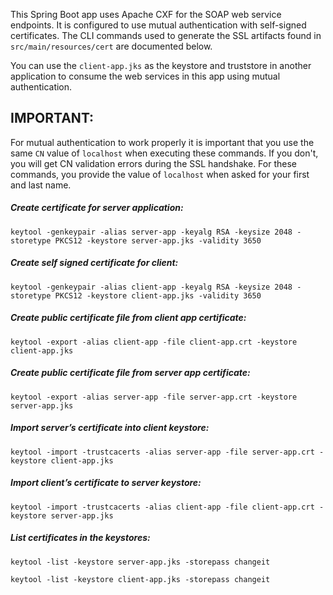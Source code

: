 This Spring Boot app uses Apache CXF for the SOAP web service endpoints. It is configured to use mutual authentication with self-signed certificates. The CLI commands used to generate the SSL artifacts found in ```src/main/resources/cert``` are documented below.

You can use the ```client-app.jks``` as the keystore and truststore in another application to consume the web services in this app using mutual authentication.

## IMPORTANT:
For mutual authentication to work properly it is important that you use the same ```CN``` value of ```localhost``` when executing these commands. If you don't, you will get CN validation errors during the SSL handshake. For these commands, you provide the value of ```localhost``` when asked for your first and last name.

##### Create certificate for server application:
```keytool -genkeypair -alias server-app -keyalg RSA -keysize 2048 -storetype PKCS12 -keystore server-app.jks -validity 3650```

##### Create self signed certificate for client:
```keytool -genkeypair -alias client-app -keyalg RSA -keysize 2048 -storetype PKCS12 -keystore client-app.jks -validity 3650```

##### Create public certificate file from client app certificate:
```keytool -export -alias client-app -file client-app.crt -keystore client-app.jks```

##### Create public certificate file from server app certificate:
```keytool -export -alias server-app -file server-app.crt -keystore server-app.jks```

##### Import server’s certificate into client keystore:
```keytool -import -trustcacerts -alias server-app -file server-app.crt -keystore client-app.jks```

##### Import client’s certificate to server keystore:
```keytool -import -trustcacerts -alias client-app -file client-app.crt -keystore server-app.jks```

##### List certificates in the keystores:
```keytool -list -keystore server-app.jks -storepass changeit```

```keytool -list -keystore client-app.jks -storepass changeit```